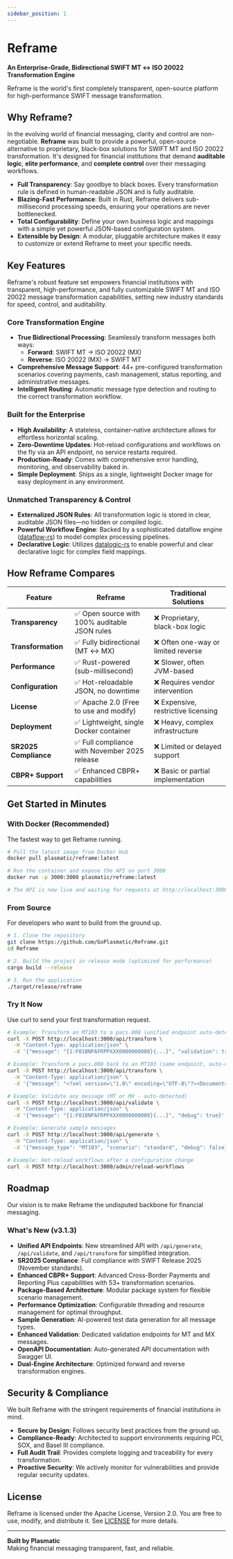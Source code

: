 ```yaml
---
sidebar_position: 1
---
```


# Reframe

**An Enterprise-Grade, Bidirectional SWIFT MT ↔ ISO 20022 Transformation Engine**

Reframe is the world's first completely transparent, open-source platform for high-performance SWIFT message transformation.

## Why Reframe?

In the evolving world of financial messaging, clarity and control are non-negotiable. **Reframe** was built to provide a powerful, open-source alternative to proprietary, black-box solutions for SWIFT MT and ISO 20022 transformation. It's designed for financial institutions that demand **auditable logic**, **elite performance**, and **complete control** over their messaging workflows.

- **Full Transparency**: Say goodbye to black boxes. Every transformation rule is defined in human-readable JSON and is fully auditable.
- **Blazing-Fast Performance**: Built in Rust, Reframe delivers sub-millisecond processing speeds, ensuring your operations are never bottlenecked.
- **Total Configurability**: Define your own business logic and mappings with a simple yet powerful JSON-based configuration system.
- **Extensible by Design**: A modular, pluggable architecture makes it easy to customize or extend Reframe to meet your specific needs.

## Key Features

Reframe's robust feature set empowers financial institutions with transparent, high-performance, and fully customizable SWIFT MT and ISO 20022 message transformation capabilities, setting new industry standards for speed, control, and auditability.

### Core Transformation Engine

- **True Bidirectional Processing**: Seamlessly transform messages both ways:
  - **Forward**: SWIFT MT → ISO 20022 (MX)
  - **Reverse**: ISO 20022 (MX) → SWIFT MT
- **Comprehensive Message Support**: 44+ pre-configured transformation scenarios covering payments, cash management, status reporting, and administrative messages.
- **Intelligent Routing**: Automatic message type detection and routing to the correct transformation workflow.

### Built for the Enterprise

- **High Availability**: A stateless, container-native architecture allows for effortless horizontal scaling.
- **Zero-Downtime Updates**: Hot-reload configurations and workflows on the fly via an API endpoint, no service restarts required.
- **Production-Ready**: Comes with comprehensive error handling, monitoring, and observability baked in.
- **Simple Deployment**: Ships as a single, lightweight Docker image for easy deployment in any environment.

### Unmatched Transparency & Control

- **Externalized JSON Rules**: All transformation logic is stored in clear, auditable JSON files—no hidden or compiled logic.
- **Powerful Workflow Engine**: Backed by a sophisticated dataflow engine ([dataflow-rs](https://github.com/GoPlasmatic/dataflow-rs)) to model complex processing pipelines.
- **Declarative Logic**: Utilizes [datalogic-rs](https://github.com/GoPlasmatic/datalogic-rs) to enable powerful and clear declarative logic for complex field mappings.

## How Reframe Compares

| Feature              | Reframe                                       | Traditional Solutions                 |
| -------------------- | --------------------------------------------- | ------------------------------------- |
| **Transparency** | ✅ Open source with 100% auditable JSON rules | ❌ Proprietary, black-box logic       |
| **Transformation** | ✅ Fully bidirectional (MT ↔ MX)              | ❌ Often one-way or limited reverse   |
| **Performance** | ✅ Rust-powered (sub-millisecond)             | ❌ Slower, often JVM-based            |
| **Configuration** | ✅ Hot-reloadable JSON, no downtime           | ❌ Requires vendor intervention       |
| **License** | ✅ Apache 2.0 (Free to use and modify)        | ❌ Expensive, restrictive licensing   |
| **Deployment** | ✅ Lightweight, single Docker container       | ❌ Heavy, complex infrastructure      |
| **SR2025 Compliance** | ✅ Full compliance with November 2025 release | ❌ Limited or delayed support         |
| **CBPR+ Support** | ✅ Enhanced CBPR+ capabilities                | ❌ Basic or partial implementation    |

## Get Started in Minutes

### With Docker (Recommended)

The fastest way to get Reframe running.

```bash
# Pull the latest image from Docker Hub
docker pull plasmatic/reframe:latest

# Run the container and expose the API on port 3000
docker run -p 3000:3000 plasmatic/reframe:latest

# The API is now live and waiting for requests at http://localhost:3000
```

### From Source
For developers who want to build from the ground up.

```bash
# 1. Clone the repository
git clone https://github.com/GoPlasmatic/Reframe.git
cd Reframe

# 2. Build the project in release mode (optimized for performance)
cargo build --release

# 3. Run the application
./target/release/reframe
```

### Try It Now
Use curl to send your first transformation request.

```bash
# Example: Transform an MT103 to a pacs.008 (unified endpoint auto-detects direction)
curl -X POST http://localhost:3000/api/transform \
  -H "Content-Type: application/json" \
  -d '{"message": "{1:F01BNPAFRPPXXX0000000000}{...}", "validation": true}'

# Example: Transform a pacs.008 back to an MT103 (same endpoint, auto-detection)
curl -X POST http://localhost:3000/api/transform \
  -H "Content-Type: application/json" \
  -d '{"message": "<?xml version=\"1.0\" encoding=\"UTF-8\"?><Document>...</Document>", "validation": true}'

# Example: Validate any message (MT or MX - auto-detected)
curl -X POST http://localhost:3000/api/validate \
  -H "Content-Type: application/json" \
  -d '{"message": "{1:F01BNPAFRPPXXX0000000000}{...}", "debug": true}'

# Example: Generate sample messages
curl -X POST http://localhost:3000/api/generate \
  -H "Content-Type: application/json" \
  -d '{"message_type": "MT103", "scenario": "standard", "debug": false}'

# Example: Hot-reload workflows after a configuration change
curl -X POST http://localhost:3000/admin/reload-workflows
```

## Roadmap

Our vision is to make Reframe the undisputed backbone for financial messaging.

### What's New (v3.1.3)

- **Unified API Endpoints**: New streamlined API with `/api/generate`, `/api/validate`, and `/api/transform` for simplified integration.
- **SR2025 Compliance**: Full compliance with SWIFT Release 2025 (November standards).
- **Enhanced CBPR+ Support**: Advanced Cross-Border Payments and Reporting Plus capabilities with 53+ transformation scenarios.
- **Package-Based Architecture**: Modular package system for flexible scenario management.
- **Performance Optimization**: Configurable threading and resource management for optimal throughput.
- **Sample Generation**: AI-powered test data generation for all message types.
- **Enhanced Validation**: Dedicated validation endpoints for MT and MX messages.
- **OpenAPI Documentation**: Auto-generated API documentation with Swagger UI.
- **Dual-Engine Architecture**: Optimized forward and reverse transformation engines.

## Security & Compliance

We built Reframe with the stringent requirements of financial institutions in mind.

- **Secure by Design**: Follows security best practices from the ground up.
- **Compliance-Ready**: Architected to support environments requiring PCI, SOX, and Basel III compliance.
- **Full Audit Trail**: Provides complete logging and traceability for every transformation.
- **Proactive Security**: We actively monitor for vulnerabilities and provide regular security updates.

## License

Reframe is licensed under the Apache License, Version 2.0. You are free to use, modify, and distribute it. See [LICENSE](LICENSE) for more details.

---

**Built by Plasmatic**  
Making financial messaging transparent, fast, and reliable.

